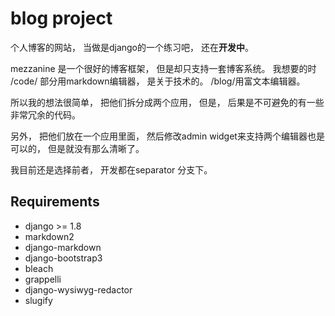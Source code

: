 blog project
===============

个人博客的网站， 当做是django的一个练习吧， 还在**开发中**。

mezzanine 是一个很好的博客框架， 但是却只支持一套博客系统。
我想要的时 /code/ 部分用markdown编辑器， 是关于技术的。 /blog/用富文本编辑器。

所以我的想法很简单， 把他们拆分成两个应用， 但是， 后果是不可避免的有一些非常冗余的代码。

另外， 把他们放在一个应用里面， 然后修改admin widget来支持两个编辑器也是可以的， 但是就没有那么清晰了。

我目前还是选择前者， 开发都在separator 分支下。


Requirements
----------------
- django >= 1.8
- markdown2
- django-markdown
- django-bootstrap3
- bleach
- grappelli
- django-wysiwyg-redactor
- slugify
